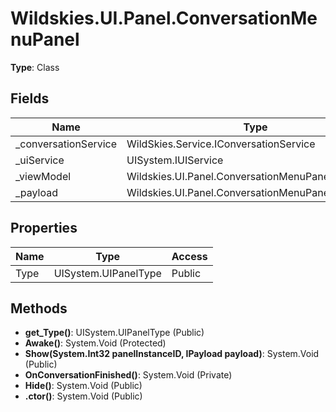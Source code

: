 ﻿# Wildskies.UI.Panel.ConversationMenuPanel

**Type**: Class

## Fields

| Name | Type | Access |
|------|------|--------|
| _conversationService | WildSkies.Service.IConversationService | Private |
| _uiService | UISystem.IUIService | Private |
| _viewModel | Wildskies.UI.Panel.ConversationMenuPanelViewModel | Private |
| _payload | Wildskies.UI.Panel.ConversationMenuPanelPayload | Private |

## Properties

| Name | Type | Access |
|------|------|--------|
| Type | UISystem.UIPanelType | Public |

## Methods

- **get_Type()**: UISystem.UIPanelType (Public)
- **Awake()**: System.Void (Protected)
- **Show(System.Int32 panelInstanceID, IPayload payload)**: System.Void (Public)
- **OnConversationFinished()**: System.Void (Private)
- **Hide()**: System.Void (Public)
- **.ctor()**: System.Void (Public)

